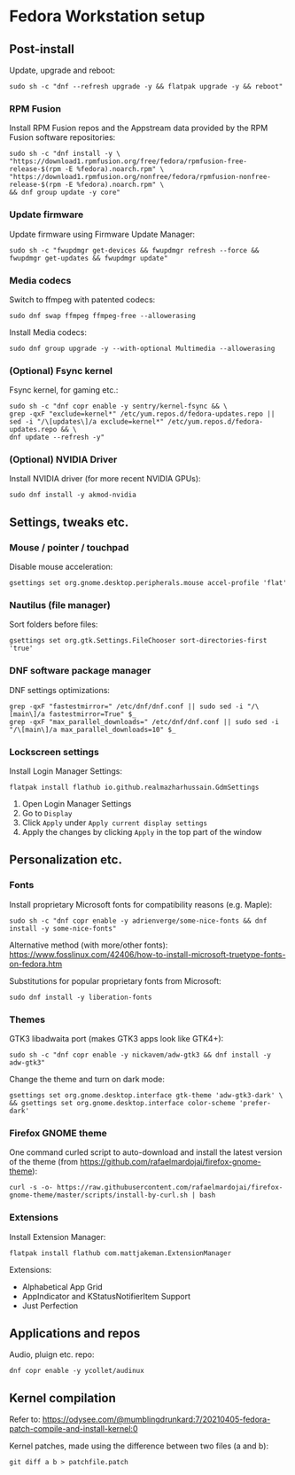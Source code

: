 # Fedora Workstation setup

## Post-install
Update, upgrade and reboot:
```
sudo sh -c "dnf --refresh upgrade -y && flatpak upgrade -y && reboot"
```

### RPM Fusion
Install RPM Fusion repos and the Appstream data provided by the RPM Fusion software repositories:
```
sudo sh -c "dnf install -y \
"https://download1.rpmfusion.org/free/fedora/rpmfusion-free-release-$(rpm -E %fedora).noarch.rpm" \
"https://download1.rpmfusion.org/nonfree/fedora/rpmfusion-nonfree-release-$(rpm -E %fedora).noarch.rpm" \
&& dnf group update -y core"
```

### Update firmware
Update firmware using Firmware Update Manager:
```
sudo sh -c "fwupdmgr get-devices && fwupdmgr refresh --force && fwupdmgr get-updates && fwupdmgr update"
```

### Media codecs
Switch to ffmpeg with patented codecs:
```
sudo dnf swap ffmpeg ffmpeg-free --allowerasing
```

Install Media codecs:
```
sudo dnf group upgrade -y --with-optional Multimedia --allowerasing
```

### (Optional) Fsync kernel
Fsync kernel, for gaming etc.:
```
sudo sh -c "dnf copr enable -y sentry/kernel-fsync && \
grep -qxF "exclude=kernel*" /etc/yum.repos.d/fedora-updates.repo || sed -i "/\[updates\]/a exclude=kernel*" /etc/yum.repos.d/fedora-updates.repo && \
dnf update --refresh -y"
```

### (Optional) NVIDIA Driver
Install NVIDIA driver (for more recent NVIDIA GPUs):
```
sudo dnf install -y akmod-nvidia
```

## Settings, tweaks etc.
### Mouse / pointer / touchpad
Disable mouse acceleration:
```
gsettings set org.gnome.desktop.peripherals.mouse accel-profile 'flat'
```

### Nautilus (file manager)
Sort folders before files:
```
gsettings set org.gtk.Settings.FileChooser sort-directories-first 'true'
```

### DNF software package manager
DNF settings optimizations:
```
grep -qxF "fastestmirror=" /etc/dnf/dnf.conf || sudo sed -i "/\[main\]/a fastestmirror=True" $_
grep -qxF "max_parallel_downloads=" /etc/dnf/dnf.conf || sudo sed -i "/\[main\]/a max_parallel_downloads=10" $_
```

### Lockscreen settings
Install Login Manager Settings:
```
flatpak install flathub io.github.realmazharhussain.GdmSettings
```
1. Open Login Manager Settings
2. Go to ``Display``
3. Click ``Apply`` under ``Apply current display settings``
4. Apply the changes by clicking ``Apply`` in the top part of the window


## Personalization etc.
### Fonts
Install proprietary Microsoft fonts for compatibility reasons (e.g. Maple):
```
sudo sh -c "dnf copr enable -y adrienverge/some-nice-fonts && dnf install -y some-nice-fonts"
```

Alternative method (with more/other fonts):
https://www.fosslinux.com/42406/how-to-install-microsoft-truetype-fonts-on-fedora.htm

Substitutions for popular proprietary fonts from Microsoft:
```
sudo dnf install -y liberation-fonts
```

### Themes
GTK3 libadwaita port (makes GTK3 apps look like GTK4+):
```
sudo sh -c "dnf copr enable -y nickavem/adw-gtk3 && dnf install -y adw-gtk3"
```
Change the theme and turn on dark mode:
```
gsettings set org.gnome.desktop.interface gtk-theme 'adw-gtk3-dark' \
&& gsettings set org.gnome.desktop.interface color-scheme 'prefer-dark'
```

### Firefox GNOME theme
One command curled script to auto-download and install the latest version of the theme (from https://github.com/rafaelmardojai/firefox-gnome-theme):
```
curl -s -o- https://raw.githubusercontent.com/rafaelmardojai/firefox-gnome-theme/master/scripts/install-by-curl.sh | bash
```

### Extensions
Install Extension Manager:
```
flatpak install flathub com.mattjakeman.ExtensionManager
```

Extensions:

- Alphabetical App Grid
- AppIndicator and KStatusNotifierItem Support
- Just Perfection

## Applications and repos
Audio, pluign etc. repo:
```
dnf copr enable -y ycollet/audinux
```

## Kernel compilation
Refer to:
https://odysee.com/@mumblingdrunkard:7/20210405-fedora-patch-compile-and-install-kernel:0

Kernel patches, made using the difference between two files (a and b):
```
git diff a b > patchfile.patch
```

